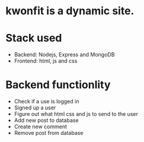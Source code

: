# kwonfit is a dynamic site.
# Stack used
  - Backend: Nodejs, Express and MongoDB
  - Frontend: html, js and css
# Backend functionlity
  - Check if a use is logged in
  - Signed up a user
  - Figure out what html css and js to send to the user
  - Add new post to database
  - Create new comment
  - Remove post from database
  
